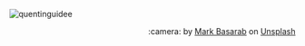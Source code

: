 ![quentinguidee](https://user-images.githubusercontent.com/12123721/101403489-9c83b980-38d5-11eb-9222-db33e878cad0.png)

<p align="right">
  :camera: by <a href="https://unsplash.com/@ignitedit?utm_source=unsplash&utm_medium=referral&utm_content=creditCopyText">Mark Basarab</a> on <a href="https://unsplash.com/collections/2159589/backgrounds?utm_source=unsplash&utm_medium=referral&utm_content=creditCopyText">Unsplash</a>
</p>
